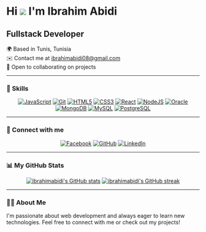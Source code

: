 # Hi ![](https://user-images.githubusercontent.com/18350557/176309783-0785949b-9127-417c-8b55-ab5a4333674e.gif) I'm Ibrahim Abidi

## Fullstack Developer
🌍 Based in Tunis, Tunisia  
✉️ Contact me at [ibrahimabidi08@gmail.com](mailto:ibrahimabidi08@gmail.com)  
🤝 Open to collaborating on projects

---

### 🚀 Skills

<p align="center">
  <a href="https://developer.mozilla.org/en-US/docs/Web/JavaScript" target="_blank" rel="noreferrer"><img src="https://img.shields.io/badge/JavaScript-F7DF1C?style=for-the-badge&logo=javascript&logoColor=black" alt="JavaScript" /></a>
  <a href="https://git-scm.com/" target="_blank" rel="noreferrer"><img src="https://img.shields.io/badge/Git-F05032?style=for-the-badge&logo=git&logoColor=white" alt="Git" /></a>
  <a href="https://developer.mozilla.org/en-US/docs/Glossary/HTML5" target="_blank" rel="noreferrer"><img src="https://img.shields.io/badge/HTML5-E34F26?style=for-the-badge&logo=html5&logoColor=white" alt="HTML5" /></a>
  <a href="https://www.w3.org/TR/CSS/#css" target="_blank" rel="noreferrer"><img src="https://img.shields.io/badge/CSS3-1572B6?style=for-the-badge&logo=css3&logoColor=white" alt="CSS3" /></a>
  <a href="https://reactjs.org/" target="_blank" rel="noreferrer"><img src="https://img.shields.io/badge/React-61DAFB?style=for-the-badge&logo=react&logoColor=black" alt="React" /></a>
  <a href="https://nodejs.org/en/" target="_blank" rel="noreferrer"><img src="https://img.shields.io/badge/Node.js-339933?style=for-the-badge&logo=node.js&logoColor=white" alt="NodeJS" /></a>
  <a href="https://www.oracle.com/uk/index.html" target="_blank" rel="noreferrer"><img src="https://img.shields.io/badge/Oracle-F80000?style=for-the-badge&logo=oracle&logoColor=white" alt="Oracle" /></a>
  <a href="https://www.mongodb.com/" target="_blank" rel="noreferrer"><img src="https://img.shields.io/badge/MongoDB-47A248?style=for-the-badge&logo=mongodb&logoColor=white" alt="MongoDB" /></a>
  <a href="https://www.mysql.com/" target="_blank" rel="noreferrer"><img src="https://img.shields.io/badge/MySQL-4479A1?style=for-the-badge&logo=mysql&logoColor=white" alt="MySQL" /></a>
  <a href="https://www.postgresql.org/" target="_blank" rel="noreferrer"><img src="https://img.shields.io/badge/PostgreSQL-4169E1?style=for-the-badge&logo=postgresql&logoColor=white" alt="PostgreSQL" /></a>
</p>

---

### 🌟 Connect with me

<p align="center">
  <a href="https://www.facebook.com/brahim.abidi08" target="_blank" rel="noreferrer"><img src="https://img.shields.io/badge/Facebook-1877F2?style=for-the-badge&logo=facebook&logoColor=white" alt="Facebook" /></a>
  <a href="https://www.github.com/ibrahimabidi" target="_blank" rel="noreferrer"><img src="https://img.shields.io/badge/GitHub-181717?style=for-the-badge&logo=github&logoColor=white" alt="GitHub" /></a>
  <a href="https://www.linkedin.com/in/ibrahim-abidi/" target="_blank" rel="noreferrer"><img src="https://img.shields.io/badge/LinkedIn-0A66C2?style=for-the-badge&logo=linkedin&logoColor=white" alt="LinkedIn" /></a>
</p>

---

### 📊 My GitHub Stats

<p align="center">
  <a href="http://www.github.com/ibrahimabidi"><img src="https://github-readme-stats.vercel.app/api?username=ibrahimabidi&show_icons=true&hide_title=true&hide=prs&count_private=true&title_color=4F46E5&text_color=9CA3AF&icon_color=4F46E5&bg_color=1F2937&hide_border=true" alt="ibrahimabidi's GitHub stats" /></a>
  <a href="http://www.github.com/ibrahimabidi"><img src="https://github-readme-streak-stats.herokuapp.com/?user=ibrahimabidi&stroke=9CA3AF&background=1F2937&ring=4F46E5&fire=4F46E5&currStreakNum=9CA3AF&currStreakLabel=4F46E5&sideNums=9CA3AF&sideLabels=9CA3AF&dates=9CA3AF&hide_border=true" alt="ibrahimabidi's GitHub streak" /></a>
</p>

---

### 👨‍💻 About Me
I'm passionate about web development and always eager to learn new technologies. Feel free to connect with me or check out my projects!

